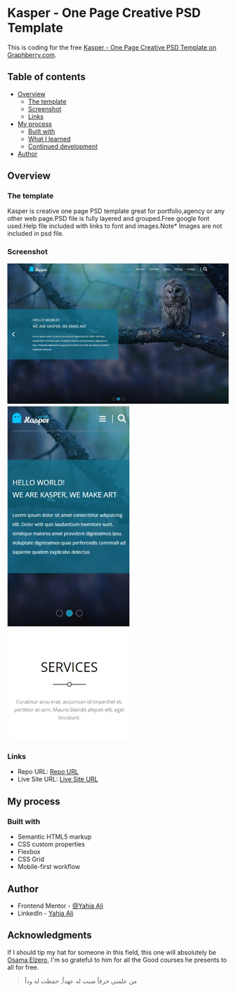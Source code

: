# Kasper - One Page Creative PSD Template


This is coding for the free [Kasper - One Page Creative PSD Template
on Graphberry.com](https://www.graphberry.com/item/kasper-one-page-psd-template). 

## Table of contents

- [Overview](#overview)
  - [The template](#the-template)
  - [Screenshot](#screenshot)
  - [Links](#links)
- [My process](#my-process)
  - [Built with](#built-with)
  - [What I learned](#what-i-learned)
  - [Continued development](#continued-development)
- [Author](#author)

## Overview

### The template

Kasper is creative one page PSD template great for portfolio,agency or any other web page.PSD file is fully layered and grouped.Free google font used.Help file included with links to font and images.Note* Images are not included in psd file.

### Screenshot

[![](./screenshots/desktop_thumb.jpg)](./screenshots/desktop.jpg "Click for full Image")
[![](./screenshots/mobile_thumb.jpg)](./screenshots/mobile.jpg "Click for full Image")


### Links

- Repo URL: [Repo URL](https://github.com/YahiaG/Kasper---One-Page-Creative-design)
- Live Site URL: [Live Site URL](https://yahiag.github.io/Kasper---One-Page-Creative-design/)

## My process

### Built with

- Semantic HTML5 markup
- CSS custom properties
- Flexbox
- CSS Grid
- Mobile-first workflow

## Author

- Frontend Mentor - [@Yahia Ali](https://www.frontendmentor.io/profile/YahiaG)
- LinkedIn - [Yahia Ali](https://www.linkedin.com/in/Yahia-Ali22)

## Acknowledgments

If I should tip my hat for someone in this field, this one will absolutely be [Osama Elzero](https://elzero.org/), I'm so grateful to him for all the Good courses he presents to all for free.

> من علمني حرفاً صنت له عهداً, حفظت له وداً
